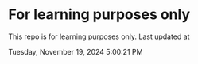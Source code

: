 # For learning purposes only
This repo is for learning purposes only.
Last updated at

Tuesday, November 19, 2024 5:00:21 PM

